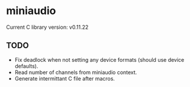 # miniaudio

Current C library version: v0.11.22

## TODO

- Fix deadlock when not setting any device formats (should use device defaults).
- Read number of channels from miniaudio context.
- Generate intermittant C file after macros.
